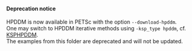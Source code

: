 #### Deprecation notice

HPDDM is now available in PETSc with the option `--download-hpddm`.  
One may switch to HPDDM iterative methods using `-ksp_type hpddm`, cf. [KSPHPDDM](https://www.mcs.anl.gov/petsc/petsc-dev/docs/manualpages/KSP/KSPHPDDM.html).  
The examples from this folder are deprecated and will not be updated.
